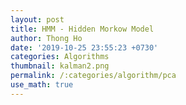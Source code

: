 ```yaml
---
layout: post
title: HMM - Hidden Morkow Model
author: Thong Ho
date: '2019-10-25 23:55:23 +0730'
categories: Algorithms
thumbnail: kalman2.png
permalink: /:categories/algorithm/pca
use_math: true
---
```




